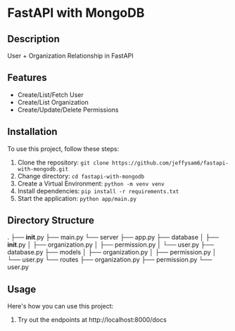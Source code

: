 # FastAPI with MongoDB


## Description

User + Organization Relationship in FastAPI

## Features

- Create/List/Fetch User
- Create/List Organization
- Create/Update/Delete Permissions


## Installation

To use this project, follow these steps:

1. Clone the repository: `git clone https://github.com/jeffysam6/fastapi-with-mongodb.git`
2. Change directory: `cd fastapi-with-mongodb`
3. Create a Virtual Environment: `python -m venv venv`
4. Install dependencies: `pip install -r requirements.txt`
5. Start the application: `python app/main.py `

## Directory Structure
.
├── __init__.py
├── main.py
└── server
    ├── app.py
    ├── database
    │   ├── __init__.py
    │   ├── organization.py
    │   ├── permission.py
    │   └── user.py
    ├── database.py
    ├── models
    │   ├── organization.py
    │   ├── permission.py
    │   └── user.py
    └── routes
        ├── organization.py
        ├── permission.py
        └── user.py

## Usage

Here's how you can use this project:

1. Try out the endpoints at http://localhost:8000/docs

